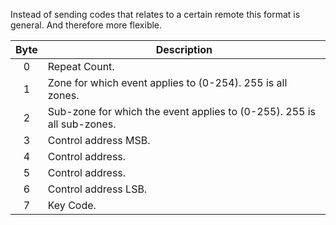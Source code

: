 Instead of sending codes that relates to a certain remote this format is general. And therefore more flexible. 

 | Byte | Description                                                            | 
 | :----: | -----------                                                            | 
 | 0    | Repeat Count.                                                          | 
 | 1    | Zone for which event applies to (0-254). 255 is all zones.             | 
 | 2    | Sub-zone for which the event applies to (0-255). 255 is all sub-zones. | 
 | 3    | Control address MSB.                                                   | 
 | 4    | Control address.                                                       | 
 | 5    | Control address.                                                       | 
 | 6    | Control address LSB.                                                   | 
 | 7    | Key Code.                                                              | 
